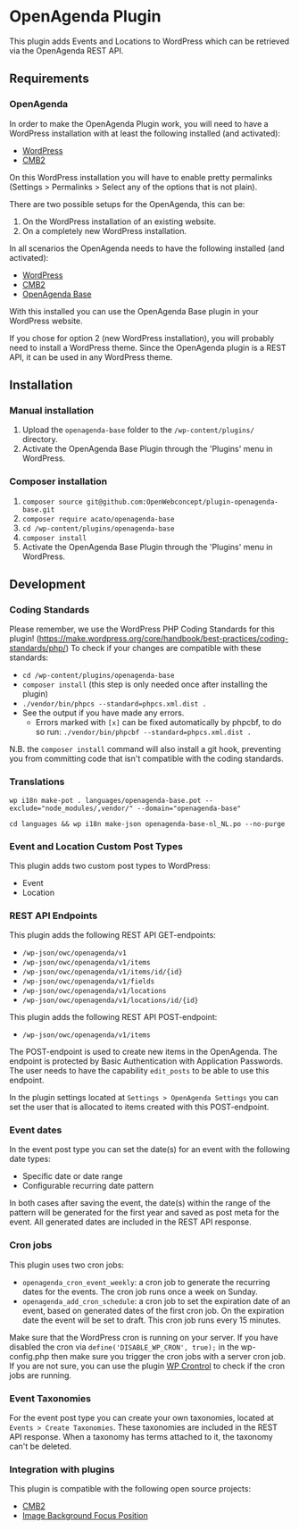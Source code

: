 # OpenAgenda Plugin

This plugin adds Events and Locations to WordPress which can be retrieved via the OpenAgenda REST API.

## Requirements

### OpenAgenda

In order to make the OpenAgenda Plugin work, you will need to have a WordPress installation with at least the following installed (and activated):

* [WordPress](https://wordpress.org/)
* [CMB2](https://wordpress.org/plugins/cmb2/)

On this WordPress installation you will have to enable pretty permalinks (Settings > Permalinks > Select any of the options that is not plain).

There are two possible setups for the OpenAgenda, this can be:

1. On the WordPress installation of an existing website.
2. On a completely new WordPress installation.

In all scenarios the OpenAgenda needs to have the following installed (and activated):

* [WordPress](https://wordpress.org/)
* [CMB2](https://wordpress.org/plugins/cmb2/)
* [OpenAgenda Base](https://github.com/OpenWebconcept/plugin-openagenda-base)

With this installed you can use the OpenAgenda Base plugin in your WordPress website.

If you chose for option 2 (new WordPress installation), you will probably need to install a WordPress theme. Since the OpenAgenda plugin is a REST API, it can be used in any WordPress theme.

## Installation

### Manual installation

1. Upload the `openagenda-base` folder to the `/wp-content/plugins/` directory.
2. Activate the OpenAgenda Base Plugin through the 'Plugins' menu in WordPress.

### Composer installation

1. `composer source git@github.com:OpenWebconcept/plugin-openagenda-base.git`
2. `composer require acato/openagenda-base`
3. `cd /wp-content/plugins/openagenda-base`
4. `composer install`
5. Activate the OpenAgenda Base Plugin through the 'Plugins' menu in WordPress.

## Development

### Coding Standards

Please remember, we use the WordPress PHP Coding Standards for this plugin! (https://make.wordpress.org/core/handbook/best-practices/coding-standards/php/) To check if your changes are compatible with these standards:

*  `cd /wp-content/plugins/openagenda-base`
*  `composer install` (this step is only needed once after installing the plugin)
*  `./vendor/bin/phpcs --standard=phpcs.xml.dist .`
*  See the output if you have made any errors.
    *  Errors marked with `[x]` can be fixed automatically by phpcbf, to do so run: `./vendor/bin/phpcbf --standard=phpcs.xml.dist .`

N.B. the `composer install` command will also install a git hook, preventing you from committing code that isn't compatible with the coding standards.

### Translations
```
wp i18n make-pot . languages/openagenda-base.pot --exclude="node_modules/,vendor/" --domain="openagenda-base"
```

```
cd languages && wp i18n make-json openagenda-base-nl_NL.po --no-purge
```

### Event and Location Custom Post Types
This plugin adds two custom post types to WordPress:
- Event
- Location

### REST API Endpoints
This plugin adds the following REST API GET-endpoints:
- `/wp-json/owc/openagenda/v1`
- `/wp-json/owc/openagenda/v1/items`
- `/wp-json/owc/openagenda/v1/items/id/{id}`
- `/wp-json/owc/openagenda/v1/fields`
- `/wp-json/owc/openagenda/v1/locations`
- `/wp-json/owc/openagenda/v1/locations/id/{id}`

This plugin adds the following REST API POST-endpoint:
- `/wp-json/owc/openagenda/v1/items`

The POST-endpoint is used to create new items in the OpenAgenda. The endpoint is protected by Basic Authentication with Application Passwords. The user needs to have the capability `edit_posts` to be able to use this endpoint. 

In the plugin settings located at `Settings > OpenAgenda Settings` you can set the user that is allocated to items created with this POST-endpoint.

### Event dates
In the event post type you can set the date(s) for an event with the following date types:
- Specific date or date range
- Configurable recurring date pattern

In both cases after saving the event, the date(s) within the range of the pattern will be generated for the first year and saved as post meta for the event. All generated dates are included in the REST API response.

### Cron jobs
This plugin uses two cron jobs:
- `openagenda_cron_event_weekly`: a cron job to generate the recurring dates for the events. The cron job runs once a week on Sunday.
- `openagenda_add_cron_schedule`: a cron job to set the expiration date of an event, based on generated dates of the first cron job. On the expiration date the event will be set to draft. This cron job runs every 15 minutes.

Make sure that the WordPress cron is running on your server. If you have disabled the cron via `define('DISABLE_WP_CRON', true);` in the wp-config.php then make sure you trigger the cron jobs with a server cron job. 
If you are not sure, you can use the plugin [WP Crontrol](https://wordpress.org/plugins/wp-crontrol/) to check if the cron jobs are running.

### Event Taxonomies
For the event post type you can create your own taxonomies, located at `Events > Create Taxonomies`. These taxonomies are included in the REST API response.
When a taxonomy has terms attached to it, the taxonomy can't be deleted.

### Integration with plugins
This plugin is compatible with the following open source projects:
* [CMB2](https://wordpress.org/plugins/cmb2/)
* [Image Background Focus Position](https://www.wordpress-focalpoint.com/)



